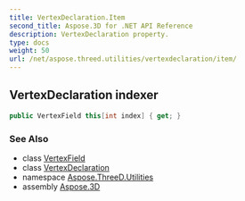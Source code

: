 ```yaml
---
title: VertexDeclaration.Item
second_title: Aspose.3D for .NET API Reference
description: VertexDeclaration property. 
type: docs
weight: 50
url: /net/aspose.threed.utilities/vertexdeclaration/item/
---
```

## VertexDeclaration indexer

```csharp
public VertexField this[int index] { get; }
```

### See Also

* class [VertexField](../../vertexfield/)
* class [VertexDeclaration](../)
* namespace [Aspose.ThreeD.Utilities](../../../aspose.threed.utilities/)
* assembly [Aspose.3D](../../../)


